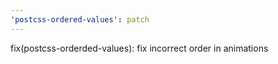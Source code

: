 ```yaml
---
'postcss-ordered-values': patch
---
```


fix(postcss-orderded-values): fix incorrect order in animations

